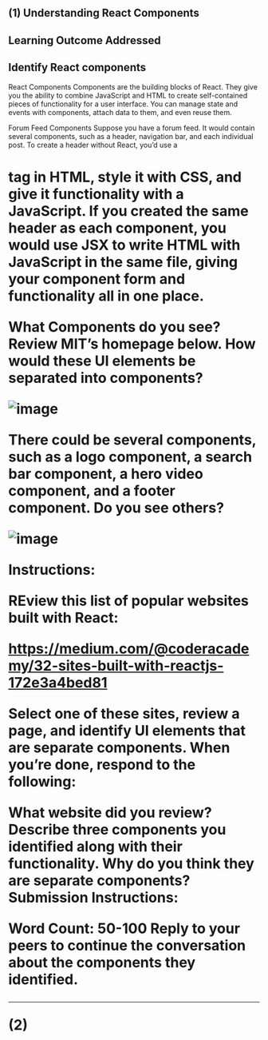 (1) Understanding React Components
-----------------------

Learning Outcome Addressed
-------------------------------------
Identify React components
-----------------------------

React Components
Components are the building blocks of React. They give you the ability to combine JavaScript and HTML to create self-contained pieces of functionality for a user interface. You can manage state and events with components, attach data to them, and even reuse them.  

Forum Feed Components 
Suppose you have a forum feed. It would contain several components, such as a header, navigation bar, and each individual post. To create a header without React, you’d use a <h1> tag in HTML, style it with CSS, and give it functionality with a JavaScript. If you created the same header as each component, you would use JSX to write HTML with JavaScript in the same file, giving your component form and functionality all in one place.  

What Components do you see? 
Review MIT’s homepage below. How would these UI elements be separated into components?  

![image](https://user-images.githubusercontent.com/105542222/213900418-4dbcfaef-1f0c-44d5-8bec-fa143f98e329.png)

  
  
There could be several components, such as a logo component, a search bar component, a hero video component, and a footer component. Do you see others?
  
![image](https://user-images.githubusercontent.com/105542222/213900425-df440e05-82fb-4370-aa49-450a80771e15.png)

Instructions:

REview this list of popular websites built with React:
  
  https://medium.com/@coderacademy/32-sites-built-with-reactjs-172e3a4bed81

Select one of these sites, review a page, and identify UI elements that are separate components. When you’re done, respond to the following:

What website did you review?
Describe three components you identified along with their functionality. Why do you think they are separate components?
Submission Instructions:

Word Count: 50-100
Reply to your peers to continue the conversation about the components they identified.
  

-------------------
(2) 
